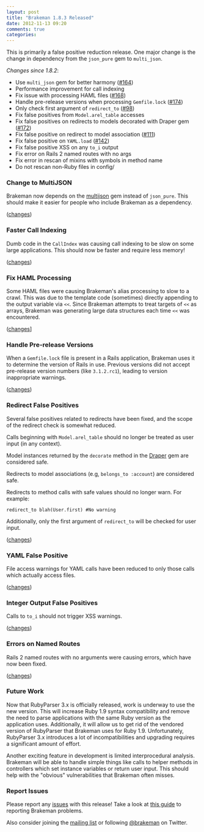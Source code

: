 ```yaml
---
layout: post
title: "Brakeman 1.8.3 Released"
date: 2012-11-13 09:20
comments: true
categories: 
---
```


This is primarily a false positive reduction release. One major change is the change in dependency from the `json_pure` gem to `multi_json`.

_Changes since 1.8.2_:

 * Use `multi_json` gem for better harmony ([#164](https://github.com/presidentbeef/brakeman/issues/164))
 * Performance improvement for call indexing
 * Fix issue with processing HAML files ([#168](https://github.com/presidentbeef/brakeman/issues/168))
 * Handle pre-release versions when processing `Gemfile.lock` ([#174](https://github.com/presidentbeef/brakeman/issues/174))
 * Only check first argument of `redirect_to` ([#98](https://github.com/presidentbeef/brakeman/issues/98))
 * Fix false positives from `Model.arel_table` accesses
 * Fix false positives on redirects to models decorated with Draper gem ([#172](https://github.com/presidentbeef/brakeman/issues/172))
 * Fix false positive on redirect to model association ([#111](https://github.com/presidentbeef/brakeman/issues/111))
 * Fix false positive on `YAML.load` ([#142](https://github.com/presidentbeef/brakeman/issues/142))
 * Fix false positive XSS on any `to_i` output
 * Fix error on Rails 2 named routes with no args
 * Fix error in rescan of mixins with symbols in method name
 * Do not rescan non-Ruby files in config/

### Change to MultiJSON

Brakeman now depends on the [multijson](http://rdoc.info/github/intridea/multi_json) gem instead of `json_pure`. This should make it easier for people who include Brakeman as a dependency.

([changes](https://github.com/presidentbeef/brakeman/pull/166))

### Faster Call Indexing

Dumb code in the `CallIndex` was causing call indexing to be slow on some large applications. This should now be faster and require less memory!

([changes](https://github.com/presidentbeef/brakeman/pull/180))

### Fix HAML Processing

Some HAML files were causing Brakeman's alias processing to slow to a crawl. This was due to the template code (sometimes) directly appending to the output variable via `<<`. Since Brakeman attempts to treat targets of `<<` as arrays, Brakeman was generating large data structures each time `<<` was encountered.

([changes](https://github.com/presidentbeef/brakeman/pull/170)]

### Handle Pre-release Versions

When a `Gemfile.lock` file is present in a Rails application, Brakeman uses it to determine the version of Rails in use. Previous versions did not accept pre-release version numbers (like `3.1.2.rc1`), leading to version inappropriate warnings.

([changes](https://github.com/presidentbeef/brakeman/pull/176))

### Redirect False Positives

Several false positives related to redirects have been fixed, and the scope of the redirect check is somewhat reduced.

Calls beginning with `Model.arel_table` should no longer be treated as user input (in any context).

Model instances returned by the `decorate` method in the [Draper](https://github.com/drapergem/draper) gem are considered safe.

Redirects to model associations (e.g, `belongs_to :account`) are considered safe.

Redirects to method calls with safe values should no longer warn. For example:

    redirect_to blah(User.first) #No warning

Additionally, only the first argument of `redirect_to` will be checked for user input.

([changes](https://github.com/presidentbeef/brakeman/pull/177))

### YAML False Positive

File access warnings for YAML calls have been reduced to only those calls which actually access files.

([changes](https://github.com/presidentbeef/brakeman/pull/178))

### Integer Output False Positives

Calls to `to_i` should not trigger XSS warnings.

([changes](https://github.com/presidentbeef/brakeman/pull/179))

### Errors on Named Routes

Rails 2 named routes with no arguments were causing errors, which have now been fixed.

([changes](https://github.com/presidentbeef/brakeman/pull/181))

### Future Work

Now that RubyParser 3.x is officially released, work is underway to use the new version. This will increase Ruby 1.9 syntax compatibility and remove the need to parse applications with the same Ruby version as the application uses. Additionally, it will allow us to get rid of the vendored version of RubyParser that Brakeman uses for Ruby 1.9. Unfortunately, RubyParser 3.x introduces a lot of incompatibilities and upgrading requires a significant amount of effort.

Another exciting feature in development is limited interprocedural analysis. Brakeman will be able to handle simple things like calls to helper methods in controllers which set instance variables or return user input. This should help with the "obvious" vulnerabilities that Brakeman often misses.

### Report Issues

Please report any [issues](https://github.com/presidentbeef/brakeman/issues) with this release! Take a look at [this guide](https://github.com/presidentbeef/brakeman/wiki/How-to-Report-a-Brakeman-Issue) to reporting Brakeman problems.

Also consider joining the [mailing list](http://brakemanscanner.org/contact/) or following [@brakeman](https://twitter.com/brakeman) on Twitter.

